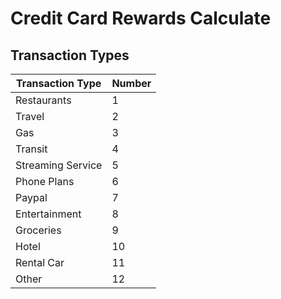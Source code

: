 # Credit Card Rewards Calculate

## Transaction Types

| Transaction Type  | Number |
| ----------------- | ------ |
| Restaurants       | 1      |
| Travel            | 2      |
| Gas               | 3      |
| Transit           | 4      |
| Streaming Service | 5      |
| Phone Plans       | 6      |
| Paypal            | 7      |
| Entertainment     | 8      |
| Groceries         | 9      |
| Hotel             | 10     |
| Rental Car        | 11     |
| Other             | 12     |
